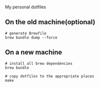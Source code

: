 My personal dotfiles

On the old machine(optional)
---

```
# generate Brewfile
brew bundle dump --force
```

On a new machine
---

```
# install all brew dependencies
brew bundle

# copy dotfiles to the appropriate places
make
```
